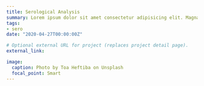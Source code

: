 ```yaml
---
title: Serological Analysis
summary: Lorem ipsum dolor sit amet consectetur adipisicing elit. Magnam, eius.
tags:
- sero
date: "2020-04-27T00:00:00Z"

# Optional external URL for project (replaces project detail page).
external_link: 

image:
  caption: Photo by Toa Heftiba on Unsplash
  focal_point: Smart
---
```


